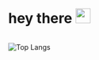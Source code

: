 <h1>
  hey there
  <img src="https://media.giphy.com/media/hvRJCLFzcasrR4ia7z/giphy.gif" width="30px"/>
</h1>

<img src="https://komarev.com/ghpvc/?username=nasiralizade&style=flat-square&color=blue" alt=""/><br/>


![Top Langs](https://github-readme-stats.vercel.app/api/top-langs/?username=nasiralizade&layout=compact)
